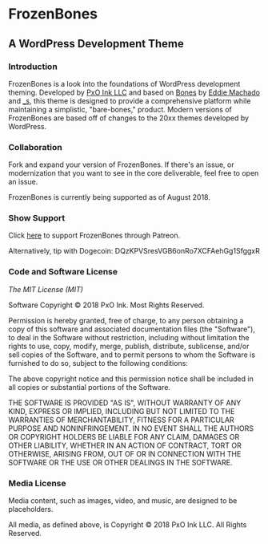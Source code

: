 # FrozenBones
## A WordPress Development Theme

### Introduction

FrozenBones is a look into the foundations of WordPress development theming. Developed by [PxO Ink LLC](http://pxoink.net/) and based on [Bones](https://github.com/eddiemachado/bones) by [Eddie Machado](http://themble.com/bones) and [_s](https://github.com/automattic/_s), this theme is designed to provide a comprehensive platform while maintaining a simplistic, "bare-bones," product. Modern versions of FrozenBones are based off of changes to the 20xx themes developed by WordPress.

### Collaboration

Fork and expand your version of FrozenBones. If there's an issue, or modernization that you want to see in the core deliverable, feel free to open an issue.

FrozenBones is currently being supported as of August 2018.

### Show Support

Click [here](https://www.patreon.com/pxoink) to support FrozenBones through Patreon.

Alternatively, tip with Dogecoin: DQzKPVSresVGB6onRo7XCFAehGg1SfggxR

### Code and Software License

*The MIT License (MIT)*

Software Copyright &copy; 2018 PxO Ink. Most Rights Reserved.

Permission is hereby granted, free of charge, to any person obtaining a copy of this software and associated documentation files (the "Software"), to deal in the Software without restriction, including without limitation the rights to use, copy, modify, merge, publish, distribute, sublicense, and/or sell copies of the Software, and to permit persons to whom the Software is furnished to do so, subject to the following conditions:

The above copyright notice and this permission notice shall be included in all copies or substantial portions of the Software.

THE SOFTWARE IS PROVIDED "AS IS", WITHOUT WARRANTY OF ANY KIND, EXPRESS OR IMPLIED, INCLUDING BUT NOT LIMITED TO THE WARRANTIES OF MERCHANTABILITY, FITNESS FOR A PARTICULAR PURPOSE AND NONINFRINGEMENT. IN NO EVENT SHALL THE AUTHORS OR COPYRIGHT HOLDERS BE LIABLE FOR ANY CLAIM, DAMAGES OR OTHER LIABILITY, WHETHER IN AN ACTION OF CONTRACT, TORT OR OTHERWISE, ARISING FROM, OUT OF OR IN CONNECTION WITH THE SOFTWARE OR THE USE OR OTHER DEALINGS IN THE SOFTWARE.

### Media License

Media content, such as images, video, and music, are designed to be placeholders.

All media, as defined above, is Copyright &copy; 2018 PxO Ink LLC. All Rights Reserved.
